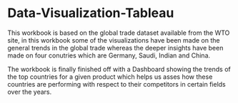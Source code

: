 # Data-Visualization-Tableau
This workbook is based on the global trade dataset available from the WTO site, in this workbook some of the visualizations have been made on 
the general trends in the global trade whereas the deeper insights have been made on four conutries which are Germany, Saudi, Indian and China.

The workbook is finally finished off with a Dashboard showing the trends of the top countries for a given product which helps us asses how these
countries are performing with respect to their competitors in certain fields over the years.
